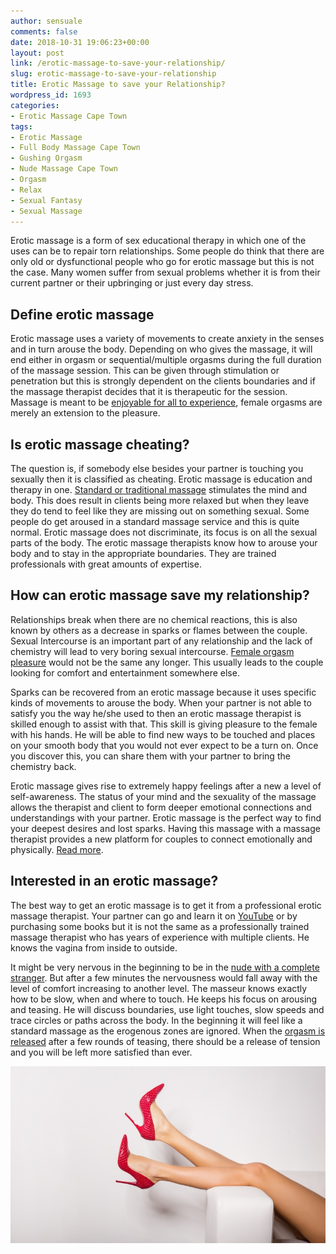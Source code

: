 ```yaml
---
author: sensuale
comments: false
date: 2018-10-31 19:06:23+00:00
layout: post
link: /erotic-massage-to-save-your-relationship/
slug: erotic-massage-to-save-your-relationship
title: Erotic Massage to save your Relationship?
wordpress_id: 1693
categories:
- Erotic Massage Cape Town
tags:
- Erotic Massage
- Full Body Massage Cape Town
- Gushing Orgasm
- Nude Massage Cape Town
- Orgasm
- Relax
- Sexual Fantasy
- Sexual Massage
---
```


Erotic massage is a form of sex educational therapy in which one of the uses can be to repair torn relationships. Some people do think that there are only old or dysfunctional people who go for erotic massage but this is not the case. Many women suffer from sexual problems whether it is from their current partner or their upbringing or just every day stress.


## Define erotic massage


Erotic massage uses a variety of movements to create anxiety in the senses and in turn arouse the body. Depending on who gives the massage, it will end either in orgasm or sequential/multiple orgasms during the full duration of the massage session. This can be given through stimulation or penetration but this is strongly dependent on the clients boundaries and if the massage therapist decides that it is therapeutic for the session. Massage is meant to be [enjoyable for all to experience](/3-reasons-to-get-a-sensual-massage/), female orgasms are merely an extension to the pleasure.


## Is erotic massage cheating?


The question is, if somebody else besides your partner is touching you sexually then it is classified as cheating. Erotic massage is education and therapy in one. [Standard or traditional massage](/difference-between-sensual-erotic-tantra-and-happy-ending-massages/) stimulates the mind and body. This does result in clients being more relaxed but when they leave they do tend to feel like they are missing out on something sexual. Some people do get aroused in a standard massage service and this is quite normal. Erotic massage does not discriminate, its focus is on all the sexual parts of the body. The erotic massage therapists know how to arouse your body and to stay in the appropriate boundaries. They are trained professionals with great amounts of expertise.


## How can erotic massage save my relationship?


Relationships break when there are no chemical reactions, this is also known by others as a decrease in sparks or flames between the couple. Sexual Intercourse is an important part of any relationship and the lack of chemistry will lead to very boring sexual intercourse. [Female orgasm pleasure](/three-ways-to-have-strong-female-orgasms/) would not be the same any longer. This usually leads to the couple looking for comfort and entertainment somewhere else.

Sparks can be recovered from an erotic massage because it uses specific kinds of movements to arouse the body. When your partner is not able to satisfy you the way he/she used to then an erotic massage therapist is skilled enough to assist with that. This skill is giving pleasure to the female with his hands. He will be able to find new ways to be touched and places on your smooth body that you would not ever expect to be a turn on. Once you discover this, you can share them with your partner to bring the chemistry back.

Erotic massage gives rise to extremely happy feelings after a new a level of self-awareness. The status of your mind and the sexuality of the massage allows the therapist and client to form deeper emotional connections and understandings with your partner. Erotic massage is the perfect way to find your deepest desires and lost sparks. Having this massage with a massage therapist provides a new platform for couples to connect emotionally and physically. [Read more](https://www.lepenthouse.com/renew-relationship-erotic-massage/).


## Interested in an erotic massage?


The best way to get an erotic massage is to get it from a professional erotic massage therapist. Your partner can go and learn it on [YouTube](https://www.youtube.com/) or by purchasing some books but it is not the same as a professionally trained massage therapist who has years of experience with multiple clients. He knows the vagina from inside to outside.

It might be very nervous in the beginning to be in the [nude with a complete stranger](/get-rid-of-anxiety-for-sensual-massage/). But after a few minutes the nervousness would fall away with the level of comfort increasing to another level. The masseur knows exactly how to be slow, when and where to touch. He keeps his focus on arousing and teasing. He will discuss boundaries, use light touches, slow speeds and trace circles or paths across the body. In the beginning it will feel like a standard massage as the erogenous zones are ignored. When the [orgasm is released](/the-benefits-of-vagina-massage/) after a few rounds of teasing, there should be a release of tension and you will be left more satisfied than ever.

![erotic massage](/images/pages/popular-culture-told-you-to.jpg)
